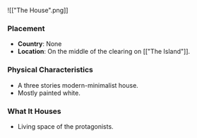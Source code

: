 ![["The House".png]]

### Placement
- **Country**: None
- **Location**: On the middle of the clearing on [["The Island"]].  

### Physical Characteristics
- A three stories modern-minimalist house.
- Mostly painted white.  

### What It Houses
- Living space of the protagonists.
